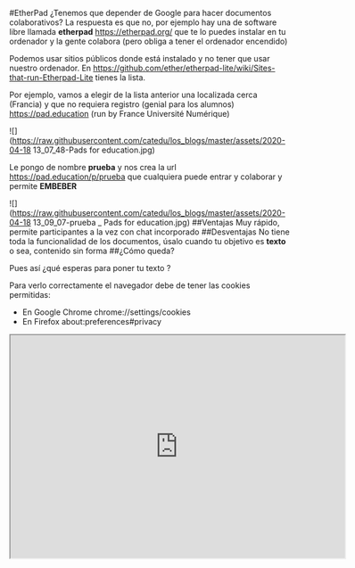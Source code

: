 #EtherPad
¿Tenemos que depender de Google para hacer documentos colaborativos? La respuesta es que no, por ejemplo hay una de software libre llamada **etherpad** https://etherpad.org/ que te lo puedes instalar en tu ordenador y la gente colabora (pero obliga a tener el ordenador encendido)

Podemos usar sitios públicos donde está instalado y no tener que usar nuestro ordenador. En https://github.com/ether/etherpad-lite/wiki/Sites-that-run-Etherpad-Lite tienes la lista.

Por ejemplo, vamos a elegir de la lista anterior una localizada cerca (Francia) y que no requiera registro (genial para los alumnos) https://pad.education (run by France Université Numérique)

![](https://raw.githubusercontent.com/catedu/los_blogs/master/assets/2020-04-18 13_07_48-Pads for education.jpg)

Le pongo de nombre **prueba** y nos crea la url https://pad.education/p/prueba que cualquiera puede entrar y colaborar y permite **EMBEBER**

![](https://raw.githubusercontent.com/catedu/los_blogs/master/assets/2020-04-18 13_09_07-prueba _ Pads for education.jpg)
##Ventajas
Muy rápido, permite participantes a la vez con chat incorporado
##Desventajas
No tiene toda la funcionalidad de los documentos, úsalo cuando tu objetivo es **texto** o sea, contenido sin forma
##¿Cómo queda?

Pues así ¿qué esperas para poner tu texto ?

Para verlo correctamente el navegador debe de tener las cookies permitidas:

* En Google Chrome chrome://settings/cookies
* En Firefox about:preferences#privacy


<iframe name="embed_readwrite" src="https://pad.education/p/prueba?showControls=true&showChat=true&showLineNumbers=true&useMonospaceFont=false" width=600 height=400></iframe>
